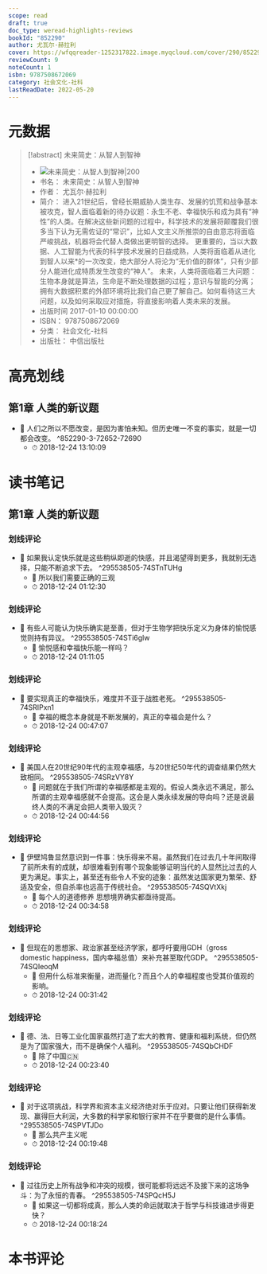 ```yaml
---
scope: read
draft: true
doc_type: weread-highlights-reviews
bookId: "852290"
author: 尤瓦尔·赫拉利
cover: https://wfqqreader-1252317822.image.myqcloud.com/cover/290/852290/t7_852290.jpg
reviewCount: 9
noteCount: 1
isbn: 9787508672069
category: 社会文化-社科
lastReadDate: 2022-05-20
---
```

# 元数据
> [!abstract] 未来简史：从智人到智神
> - ![ 未来简史：从智人到智神|200](https://wfqqreader-1252317822.image.myqcloud.com/cover/290/852290/t7_852290.jpg)
> - 书名： 未来简史：从智人到智神
> - 作者： 尤瓦尔·赫拉利
> - 简介： 进入21世纪后，曾经长期威胁人类生存、发展的饥荒和战争基本被攻克，智人面临着新的待办议题：永生不老、幸福快乐和成为具有“神性”的人类。在解决这些新问题的过程中，科学技术的发展将颠覆我们很多当下认为无需佐证的“常识”，比如人文主义所推崇的自由意志将面临严峻挑战，机器将会代替人类做出更明智的选择。 更重要的，当以大数据、人工智能为代表的科学技术发展的日益成熟，人类将面临着从进化到智人以来*的一次改变，绝大部分人将沦为“无价值的群体”，只有少部分人能进化成特质发生改变的“神人”。 未来，人类将面临着三大问题：生物本身就是算法，生命是不断处理数据的过程；意识与智能的分离；拥有大数据积累的外部环境将比我们自己更了解自己。如何看待这三大问题，以及如何采取应对措施，将直接影响着人类未来的发展。
> - 出版时间 2017-01-10 00:00:00
> - ISBN： 9787508672069
> - 分类： 社会文化-社科
> - 出版社： 中信出版社

# 高亮划线

## 第1章 人类的新议题


- 📌 人们之所以不愿改变，是因为害怕未知。但历史唯一不变的事实，就是一切都会改变。 ^852290-3-72652-72690
    - ⏱ 2018-12-24 13:10:09 
# 读书笔记

## 第1章 人类的新议题

### 划线评论
- 📌 如果我认定快乐就是这些稍纵即逝的快感，并且渴望得到更多，我就别无选择，只能不断追求下去。  ^295538505-74STnTUHg
    - 💭 所以我们需要正确的三观
    - ⏱ 2018-12-24 01:12:30

### 划线评论
- 📌 有些人可能认为快乐确实是至善，但对于生物学把快乐定义为身体的愉悦感觉则持有异议。  ^295538505-74STi6glw
    - 💭 愉悦感和幸福快乐能一样吗？
    - ⏱ 2018-12-24 01:11:05

### 划线评论
- 📌 要实现真正的幸福快乐，难度并不亚于战胜老死。  ^295538505-74SRIPxn1
    - 💭 幸福的概念本身就是不断发展的，真正的幸福会是什么？
    - ⏱ 2018-12-24 00:47:07

### 划线评论
- 📌 美国人在20世纪90年代的主观幸福感，与20世纪50年代的调查结果仍然大致相同。  ^295538505-74SRzVY8Y
    - 💭 问题就在于我们所谓的幸福感都是主观的。假设人类永远不满足，那么所谓的主观幸福感就不会提高。这会是人类永续发展的导向吗？还是说最终人类的不满足会把人类带入毁灭？
    - ⏱ 2018-12-24 00:44:56

### 划线评论
- 📌 伊壁鸠鲁显然意识到一件事：快乐得来不易。虽然我们在过去几十年间取得了前所未有的成就，却很难看到有哪个现象能够证明当代的人显然比过去的人更为满足。事实上，甚至还有些令人不安的迹象：虽然发达国家更为繁荣、舒适及安全，但自杀率也远高于传统社会。  ^295538505-74SQVtXkj
    - 💭 每个人的道德修养 思想境界确实都亟待提高。
    - ⏱ 2018-12-24 00:34:58

### 划线评论
- 📌 但现在的思想家、政治家甚至经济学家，都呼吁要用GDH（gross domestic happiness，国内幸福总值）来补充甚至取代GDP。  ^295538505-74SQIeoqM
    - 💭 但用什么标准来衡量，进而量化？而且个人的幸福程度也受其价值观的影响。
    - ⏱ 2018-12-24 00:31:42

### 划线评论
- 📌 德、法、日等工业化国家虽然打造了宏大的教育、健康和福利系统，但仍然是为了国家强大，而不是确保个人福利。  ^295538505-74SQbCHDF
    - 💭 除了中国🇨🇳
    - ⏱ 2018-12-24 00:23:40

### 划线评论
- 📌 对于这项挑战，科学界和资本主义经济绝对乐于应对。只要让他们获得新发现、赢得巨大利润，大多数的科学家和银行家并不在乎要做的是什么事情。  ^295538505-74SPVTJDo
    - 💭 那么共产主义呢
    - ⏱ 2018-12-24 00:19:48

### 划线评论
- 📌 过往历史上所有战争和冲突的规模，很可能都将远远不及接下来的这场争斗：为了永恒的青春。  ^295538505-74SPQcH5J
    - 💭 如果这一切都将成真，那么人类的命运就取决于哲学与科技谁进步得更快？
    - ⏱ 2018-12-24 00:18:24
   
# 本书评论
